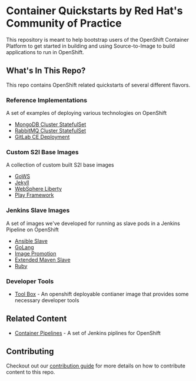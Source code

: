 # Container Quickstarts by Red Hat's Community of Practice

This repository is meant to help bootstrap users of the OpenShift Container Platform to get started in building and using Source-to-Image to build applications to run in OpenShift.

## What's In This Repo?

This repo contains OpenShift related quickstarts of several different flavors.

### Reference Implementations

A set of examples of deploying various technologies on OpenShift

* [MongoDB Cluster StatefulSet](./mongodb)
* [RabbitMQ Cluster StatefulSet](./rabbitmq)
* [GitLab CE Deployment](./gitlab-ce)

### Custom S2I Base Images

A collection of custom built S2I base images

* [GoWS](./s2i-gows)
* [Jekyll](./s2i-jekyll)
* [WebSphere Liberty](./s2i-liberty)
* [Play Framework](./s2i-play)

### Jenkins Slave Images

A set of images we've developed for running as slave pods in a Jenkins Pipeline on OpenShift

* [Ansible Slave](./jenkins-slaves/jenkins-slave-ansible)
* [GoLang](./jenkins-slaves/jenkins-slave-golang)
* [Image Promotion](./jenkins-slaves/jenkins-slave-image-mgmt)
* [Extended Maven Slave](./jenkins-slaves/jenkins-slave-mvn)
* [Ruby](./jenkins-slaves/jenkins-slave-ruby)

### Developer Tools

* [Tool Box](./tool-box) - An openshift deployable contianer image that provides some necessary developer tools

## Related Content

* [Container Pipelines](https://github.com/redhat-cop/container-pipelines) - A set of Jenkins piplines for OpenShift

## Contributing

Checkout out our [contribution guide](./CONTRIBUTING.md) for more details on how to contribute content to this repo.
